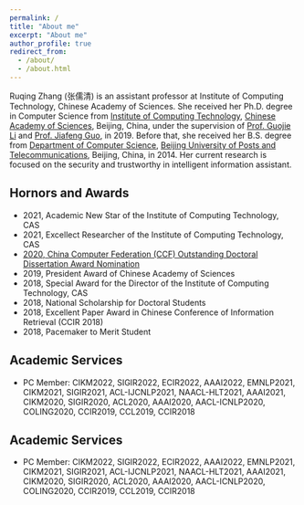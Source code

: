 ```yaml
---
permalink: /
title: "About me"
excerpt: "About me"
author_profile: true
redirect_from: 
  - /about/
  - /about.html
---
```


Ruqing Zhang (张儒清) is an assistant professor at Institute of Computing Technology, Chinese Academy of Sciences. She received her Ph.D. degree in Computer Science from <a href='http://www.ict.ac.cn'>Institute of Computing Technology</a>, <a href='http://www.cas.cn'>Chinese Academy of Sciences</a>, Beijing, China, under the supervision of <a href='http://www.ict.cas.cn/sourcedb_2018_ict_cas/cn/jssrck/200909/t20090917_2496654.html'> Prof. Guojie Li</a> and <a href='http://www.bigdatalab.ac.cn/~gjf/'>Prof. Jiafeng Guo</a>, in 2019. Before that, she received her B.S. degree from <a href='https://scs.bupt.edu.cn'>Department of Computer Science</a>, <a href='https://www.bupt.edu.cn'>Beijing University of Posts and Telecommunications</a>, Beijing, China, in 2014. Her current research is focused on the security and trustworthy in intelligent information assistant.



Hornors and Awards
------
<ul>
 <li>
2021, Academic New Star of the Institute of Computing Technology, CAS
</li>
 <li>
2021, Excellect Researcher of the Institute of Computing Technology, CAS
</li>
<li>
<a href='https://www.ccf.org.cn/yxbsxwlwjtm/2021-01-14/721439.shtml'>2020, China Computer Federation (CCF) Outstanding Doctoral Dissertation Award Nomination </a>
 </li>
<li>
2019, President Award of Chinese Academy of Sciences
</li>
<!-- <li>
2019, SIGIR Student Travel Award
</li> -->
<li>
2018, Special Award for the Director of the Institute of Computing Technology, CAS
</li>
<li>
2018, National Scholarship for Doctoral Students
</li>
<li>
2018, Excellent Paper Award in Chinese Conference of Information Retrieval (CCIR 2018)
</li>
<li>
2018, Pacemaker to Merit Student
</li>
</ul>

Academic Services
------
<ul>
 <li>
PC Member: CIKM2022, SIGIR2022, ECIR2022, AAAI2022, EMNLP2021, CIKM2021, SIGIR2021, ACL-IJCNLP2021, NAACL-HLT2021, AAAI2021, CIKM2020, SIGIR2020, ACL2020, AAAI2020, AACL-ICNLP2020, COLING2020, CCIR2019, CCL2019, CCIR2018
 </li>
</ul>

Academic Services
------
<ul>
 <li>
PC Member: CIKM2022, SIGIR2022, ECIR2022, AAAI2022, EMNLP2021, CIKM2021, SIGIR2021, ACL-IJCNLP2021, NAACL-HLT2021, AAAI2021, CIKM2020, SIGIR2020, ACL2020, AAAI2020, AACL-ICNLP2020, COLING2020, CCIR2019, CCL2019, CCIR2018
 </li>
</ul>